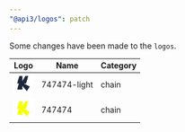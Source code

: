 ```yaml
---
"@api3/logos": patch
---
```


Some changes have been made to the `logos`.

|Logo|Name|Category|
|---|---|---|
|<img src="./raw/chains/Chain747474-light.svg" width="36" alt="">|747474-light|chain|
|<img src="./raw/chains/Chain747474.svg" width="36" alt="">|747474|chain|
